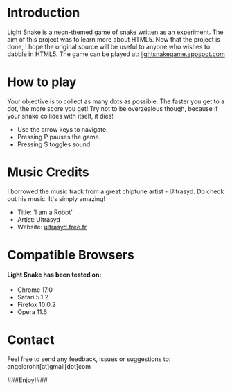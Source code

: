 # Introduction #
Light Snake is a neon-themed game of snake written as an experiment. The aim of this project was to learn more about HTML5.
Now that the project is done, I hope the original source will be useful to anyone who wishes to dabble in HTML5. 
The game can be played at: [lightsnakegame.appspot.com](http://lightsnakegame.appspot.com "lightsnakegame.appspot.com") 

# How to play #
Your objective is to collect as many dots as possible. 
The faster you get to a dot, the more score you get! 
Try not to be overzealous though, because if your snake collides with itself, it dies!
 
* Use the arrow keys to navigate.
* Pressing P pauses the game.
* Pressing S toggles sound.

# Music Credits #
I borrowed the music track from a great chiptune artist - Ultrasyd.
Do check out his music. It's simply amazing!

* Title: 'I am a Robot'
* Artist: Ultrasyd
* Website: [ultrasyd.free.fr](http://ultrasyd.free.fr/ "ultrasyd.free.fr")

# Compatible Browsers #
#### Light Snake has been tested on: ####
* Chrome 17.0
* Safari 5.1.2
* Firefox 10.0.2
* Opera 11.6

# Contact #
Feel free to send any feedback, issues or suggestions to:
angelorohit[at]gmail[dot]com

###Enjoy!###